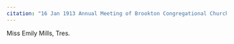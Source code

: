 ```yaml
---
citation: "16 Jan 1913 Annual Meeting of Brookton Congregational Church. Sunday School Report for 1912. Digitally photographed entry in **Congregational Church 1868-1933 Minutes of Meetings and Membership**, used with permission from Caroline Valley Community Church"
---
```


Miss Emily Mills, Tres. 


